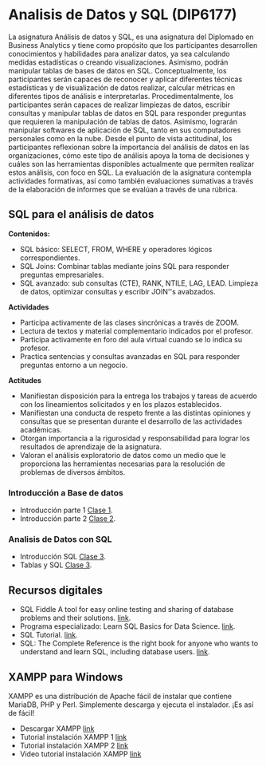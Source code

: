 # Analisis de Datos y SQL (DIP6177)

<p> La asignatura Análisis de datos y SQL, es una asignatura del Diplomado en Business Analytics y tiene como propósito que los participantes desarrollen
conocimientos y habilidades para analizar datos, ya sea calculando medidas estadísticas o creando visualizaciones. Asimismo, podrán manipular tablas de
bases de datos en SQL.
Conceptualmente, los participantes serán capaces de reconocer y aplicar diferentes técnicas estadísticas y de visualización de datos realizar, calcular
métricas en diferentes tipos de análisis e interpretarlas.
Procedimentalmente, los participantes serán capaces de realizar limpiezas de datos, escribir consultas y manipular tablas de datos en SQL para responder
preguntas que requieren la manipulación de tablas de datos. Asimismo, lograrán manipular softwares de aplicación de SQL, tanto en sus computadores
personales como en la nube.
Desde el punto de vista actitudinal, los participantes reflexionan sobre la importancia del análisis de datos en las organizaciones, cómo este tipo de análisis
apoya la toma de decisiones y cuáles son las herramientas disponibles actualmente que permiten realizar estos análisis, con foco en SQL.
La evaluación de la asignatura contempla actividades formativas, así como también evaluaciones sumativas a través de la elaboración de informes que se
evalúan a través de una rúbrica.</p>


## SQL para el análisis de datos

**Contenidos:**

* SQL básico: SELECT, FROM, WHERE y operadores lógicos correspondientes.
* SQL Joins: Combinar tablas mediante joins SQL para responder preguntas empresariales.
* SQL avanzado: sub consultas (CTE), RANK, NTILE, LAG, LEAD. Limpieza de datos, optimizar consultas y escribir JOIN''s
avabzados.

**Actividades**

* Participa activamente de las clases sincrónicas a través de ZOOM.
* Lectura de textos y material complementario indicados por el profesor.
* Participa activamente en foro del aula virtual cuando se lo indica su profesor.
* Practica sentencias y consultas avanzadas en SQL para responder preguntas entorno a un negocio.

**Actitudes**

* Manifiestan disposición para la entrega los trabajos y tareas de acuerdo con los lineamientos solicitados y en los plazos
establecidos.
* Manifiestan una conducta de respeto frente a las distintas opiniones y consultas que se presentan durante el desarrollo de
las actividades académicas.
* Otorgan importancia a la rigurosidad y responsabilidad para lograr los resultados de aprendizaje de la asignatura.
* Valoran el análisis exploratorio de datos como un medio que le proporciona las herramientas necesarias para la resolución
de problemas de diversos ámbitos.


### Introducción a Base de datos

* Introducción parte 1 [Clase 1](https://www.dropbox.com/sh/qusarj37ardrfx9/AAC-M-uoSM9UpRvOms3iDVBaa?dl=0).
* Introducción parte 2 [Clase 2](https://www.dropbox.com/sh/qptcojrq0fjju23/AADy4GZ1XyKIxBsOIBtJ0UEfa?dl=0).

### Analisis de Datos con SQL

* Introducción SQL [Clase 3](https://www.dropbox.com/sh/cmcw6h561yiq89h/AACY6T52Mki_LrNKl7y5WqvMa?dl=0).
* Tablas y SQL [Clase 3](https://www.dropbox.com/sh/ixanvliw1dp4yr2/AABKQ41uOh9aYDNkFZNQ5F8Fa?dl=0).

## Recursos digitales

* SQL Fiddle A tool for easy online testing and sharing of database problems and their solutions. [link](http://sqlfiddle.com/).
* Programa especializado: Learn SQL Basics for Data Science. [link](https://www.coursera.org/learn/intro-sql).
* SQL Tutorial. [link](https://sqlzoo.net/wiki/SQL_Tutorial).
* SQL: The Complete Reference is the right book for anyone who wants to understand and learn SQL, including database users. [link](http://160592857366.free.fr/joe/ebooks/ShareData/SQL%20-%20The%20Complete%20Reference.pdf).

## XAMPP para Windows

XAMPP es una distribución de Apache fácil de instalar que contiene MariaDB, PHP y Perl. Simplemente descarga y ejecuta el instalador. ¡Es así de fácil!

* Descargar XAMPP [link](https://www.apachefriends.org/es/download.html)
* Tutorial instalación XAMPP 1 [link](https://notasdelprofesor.files.wordpress.com/2014/02/xampp-instalacion.pdf)
* Tutorial instalación XAMPP 2 [link](https://www.ionos.es/digitalguide/servidores/herramientas/instala-tu-servidor-local-xampp-en-unos-pocos-pasos/)
* Video tutorial instalación XAMPP [link](https://www.youtube.com/watch?v=MtllDrDm4cM)










